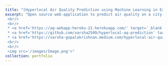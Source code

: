 ```yaml
---
title: "[Hyperlocal Air Quality Prediction using Machine Learning in East Bay Area, CA](https://github.com/varsha2509/hyperlocal-aq-prediction)"
excerpt: "Open source web-application to predict air quality on a city-block basis in Oakland and San Leandro, CA using machine learning models, trained on publicly available datasets on local pollutant concentrations, local meteorological data, emissions from local industrial sources, and traffic emissions.
 <br/>
 <br/>
 * <a href='https://aq-webapp-heroku-22.herokuapp.com/' target='_blank'>Web-application </a>
 * <a href='https://github.com/varsha2509/hyperlocal-aq-prediction' target='_blank'>Source code</a> 
 * <a href='https://varsha-gopalakrishnan.medium.com/hyperlocal-air-quality-prediction-using-machine-learning-ed3a661b9a71' target='_blank'> Blog post </a> 
 <br/>
 <br/>
 <img src='/images/Image.png'>"
collection: portfolio
---
```




